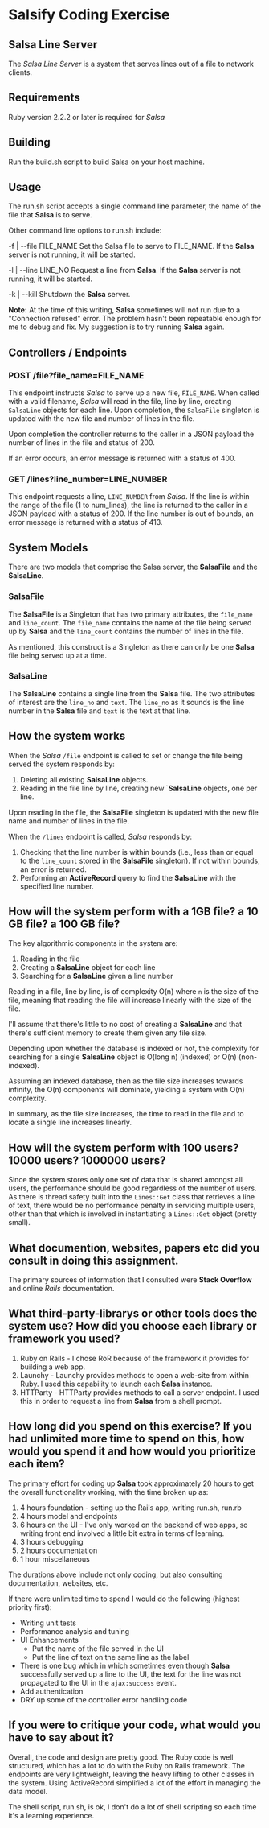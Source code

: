# Salsify Coding Exercise

## Salsa Line Server
The *Salsa Line Server* is a system that serves lines out of a file to network clients.

## Requirements
Ruby version 2.2.2 or later is required for *Salsa*

## Building
Run the build.sh script to build Salsa on your host machine.

## Usage
The run.sh script accepts a single command line parameter, the name of the file that **Salsa** is to serve.

Other command line options to run.sh include:

-f | --file FILE_NAME
Set the Salsa file to serve to FILE_NAME.  If the **Salsa** server is not running, it will be started.

-l | --line LINE_NO
Request a line from **Salsa**.  If the **Salsa** server is not running, it will be started.

-k | --kill
Shutdown the **Salsa** server.

**Note:** At the time of this writing, **Salsa** sometimes will not run due to a "Connection refused" error.  The problem hasn't been repeatable enough for me to debug and fix.  My suggestion is to try running **Salsa** again.

## Controllers / Endpoints
### POST /file?file_name=FILE_NAME
This endpoint instructs *Salsa* to serve up a new file, `FILE_NAME`.  When called with a valid filename, *Salsa* will read in the file, line by line, creating `SalsaLine` objects for each line.  Upon completion, the `SalsaFile` singleton is updated with the new file and number of lines in the file.

Upon completion the controller returns to the caller in a JSON payload the number of lines in the file and status of 200.

If an error occurs, an error message is returned with a status of 400.

### GET /lines?line_number=LINE_NUMBER
This endpoint requests a line, `LINE_NUMBER` from *Salsa*.  If the line is within the range of the file (1 to num_lines), the line is returned to the caller in a JSON payload with a status of 200.  If the line number is out of bounds, an error message is returned with a status of 413.

## System Models
There are two models that comprise the Salsa server, the **SalsaFile** and the **SalsaLine**.

### SalsaFile
The **SalsaFile** is a Singleton that has two primary attributes, the `file_name` and `line_count`.  The `file_name` contains the name of the file being served up by **Salsa** and the `line_count` contains the number of lines in the file.

As mentioned, this construct is a Singleton as there can only be one **Salsa** file being served up at a time.

### SalsaLine
The **SalsaLine** contains a single line from the **Salsa** file.  The two attributes of interest are the `line_no` and `text`.  The `line_no` as it sounds is the line number in the **Salsa** file and `text` is the text at that line.

## How the system works
When the *Salsa* `/file` endpoint is called to set or change the file being served the system responds by:

1. Deleting all existing **SalsaLine** objects.
2. Reading in the file line by line, creating new `**SalsaLine** objects, one per line.

Upon reading in the file, the **SalsaFile** singleton is updated with the new file name and number of lines in the file.

When the `/lines` endpoint is called, *Salsa* responds by:

1. Checking that the line number is within bounds (i.e., less than or equal to the `line_count` stored in the **SalsaFile** singleton).  If not within bounds, an error is returned.
2. Performing an **ActiveRecord** query to find the **SalsaLine** with the specified line number.

## How will the system perform with a 1GB file? a 10 GB file? a 100 GB file?
The key algorithmic components in the system are:

1. Reading in the file
2. Creating a **SalsaLine** object for each line
3. Searching for a **SalsaLine** given a line number

Reading in a file, line by line, is of complexity O(n) where `n` is the size of the file, meaning that reading the file will increase linearly with the size of the file.

I'll assume that there's little to no cost of creating a **SalsaLine** and that there's sufficient memory to create them given any file size.

Depending upon whether the database is indexed or not, the complexity for searching for a single **SalsaLine** object is O(long n) (indexed) or O(n) (non-indexed).

Assuming an indexed database, then as the file size increases towards infinity, the O(n) components will dominate, yielding a system with O(n) complexity.

In summary, as the file size increases, the time to read in the file and to locate a single line increases linearly.

## How will the system perform with 100 users?  10000 users?  1000000 users?
Since the system stores only one set of data that is shared amongst all users, the performance should be good regardless of the number of users.  As there is thread safety built into the `Lines::Get` class that retrieves a line of text, there would be no performance penalty in servicing multiple users, other than that which is involved in instantiating a `Lines::Get` object (pretty small). 

## What documention, websites, papers etc did you consult in doing this assignment.
The primary sources of information that I consulted were **Stack Overflow** and online *Rails* documentation.

## What third-party-librarys or other tools does the system use?  How did you choose each library or framework you used?
1. Ruby on Rails - I chose RoR because of the framework it provides for building a web app.
2. Launchy - Launchy provides methods to open a web-site from within Ruby.  I used this capability to launch each **Salsa** instance. 
3. HTTParty - HTTParty provides methods to call a server endpoint.  I used this in order to request a line from **Salsa** from a shell prompt.

## How long did you spend on this exercise?  If you had unlimited more time to spend on this, how would you spend it and how would you prioritize each item?
The primary effort for coding up **Salsa** took approximately 20 hours to get the overall functionality working, with the time broken up as:

1. 4 hours foundation - setting up the Rails app, writing run.sh, run.rb
2. 4 hours model and endpoints
3. 6 hours on the UI - I've only worked on the backend of web apps, so writing front end involved a little bit extra in terms of learning.
4. 3 hours debugging
5. 2 hours documentation
6. 1 hour miscellaneous

The durations above include not only coding, but also consulting documentation, websites, etc.

If there were unlimited time to spend I would do the following (highest priority first):

* Writing unit tests
* Performance analysis and tuning
* UI Enhancements
  * Put the name of the file served in the UI
  * Put the line of text on the same line as the label
* There is one bug which in which sometimes even though **Salsa** successfully served up a line to the UI, the text for the line was not propagated to the UI in the `ajax:success` event.
* Add authentication
* DRY up some of the controller error handling code

## If you were to critique your code, what would you have to say about it?
Overall, the code and design are pretty good.  The Ruby code is well structured, which has a lot to do with the Ruby on Rails framework.  The endpoints are very lightweight, leaving the heavy lifting to other classes in the system.  Using ActiveRecord simplified a lot of the effort in managing the data model.

The shell script, run.sh, is ok, I don't do a lot of shell scripting so each time it's a learning experience.
